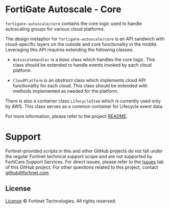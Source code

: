 # FortiGate Autoscale - Core

`fortigate-autoscale/core` contains the core logic used to handle autoscaling groups for various cloud platforms.

The design metaphor for `fortigate-autoscale/core` is an API sandwich with cloud-specific layers on the outside and core functionality in the middle. Leveraging this API requires extending the following classes:

* `AutoscaleHandler` is a _base_ class which handles the core logic. This class should be extended to handle events invoked by each cloud platform.

* `CloudPlatform` is an _abstract_ class which implements cloud API functionality for each cloud. This class should be extended with methods implemented as needed for the platform.

There is also a container class `LifecycleItem` which is currently used only by AWS. This class serves as a common container for Lifecycle event data.

For more information, please refer to the project [README](https://github.com/fortinet/fortigate-autoscale/blob/main/README.md).

# Support
Fortinet-provided scripts in this and other GitHub projects do not fall under the regular Fortinet technical support scope and are not supported by FortiCare Support Services.
For direct issues, please refer to the [Issues](https://github.com/fortinet/fortigate-autoscale/issues) tab of this GitHub project.
For other questions related to this project, contact [github@fortinet.com](mailto:github@fortinet.com).

## License
[License](https://github.com/fortinet/fortigate-autoscale/blob/master/LICENSE) © Fortinet Technologies. All rights reserved.

